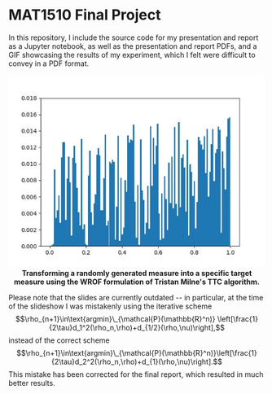 # MAT1510 Final Project
In this repository, I include the source code for my presentation and report as a Jupyter notebook, as well as the presentation and report PDFs, and a GIF showcasing the results of my experiment, which I felt were difficult to convey in a PDF format. 
<p align = "center">
  <img src="TTC_demonstration.gif" title="My implementation of Tristan Milne's TTC algorithm."> 
  <br>
  <b> Transforming a randomly generated measure into a specific target measure using the WROF formulation of Tristan Milne's TTC algorithm. </b>
</p>

Please note that the slides are currently outdated -- in particular, at the time of the slideshow I was mistakenly using the iterative scheme
$$\rho_{n+1}\in\text{argmin}\_{\mathcal{P}(\mathbb{R}^n)}
\left[\frac{1}{2\tau}d_1^2(\rho_n,\rho)+d_{1/2}(\rho,\nu)\right],$$
instead of the correct scheme
$$\rho_{n+1}\in\text{argmin}\_{\mathcal{P}(\mathbb{R}^n)}\left[\frac{1}{2\tau}d_2^2(\rho_n,\rho)+d_{1}(\rho,\nu)\right].$$
This mistake has been corrected for the final report, which resulted in much better results. 
